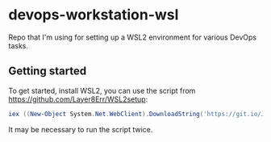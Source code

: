 # devops-workstation-wsl
Repo that I'm using for setting up a WSL2 environment for various DevOps tasks.

## Getting started
To get started, install WSL2, you can use the script from https://github.com/Layer8Err/WSL2setup:

```powershell
iex ((New-Object System.Net.WebClient).DownloadString('https://git.io/JfKrM'))
```

It may be necessary to run the script twice.
